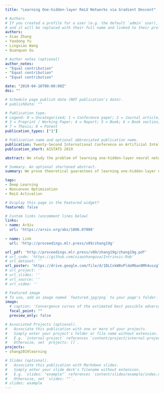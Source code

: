 ```yaml
---
title: "Learning One-hidden-layer ReLU Networks via Gradient Descent"

# Authors
# If you created a profile for a user (e.g. the default `admin` user), write the username (folder name) here 
# and it will be replaced with their full name and linked to their profile.
authors:
- Xiao Zhang
- Yaodong Yu
- Lingxiao Wang
- Quanquan Gu

# Author notes (optional)
author_notes:
- "Equal contribution"
- "Equal contribution"
- "Equal contribution"

date: "2019-04-16T00:00:00Z"
doi: ""

# Schedule page publish date (NOT publication's date).
# publishDate: ""

# Publication type.
# Legend: 0 = Uncategorized; 1 = Conference paper; 2 = Journal article;
# 3 = Preprint / Working Paper; 4 = Report; 5 = Book; 6 = Book section;
# 7 = Thesis; 8 = Patent
publication_types: ["1"]

# Publication name and optional abbreviated publication name.
publication: Twenty-Second International Conference on Artificial Intelligence and Statistics
publication_short: AISTATS 2019

abstract: We study the problem of learning one-hidden-layer neural networks with Rectified Linear Unit (ReLU) activation function, where the inputs are sampled from standard Gaussian distribution and the outputs are generated from a noisy teacher network. We analyze the performance of gradient descent for training such kind of neural networks based on empirical risk minimization, and provide algorithm-dependent guarantees. In particular, we prove that tensor initialization followed by gradient descent can converge to the ground-truth parameters at a linear rate up to some statistical error. To the best of our knowledge, this is the first work characterizing the recovery guarantee for practical learning of one-hidden-layer ReLU networks with multiple neurons. Numerical experiments verify our theoretical findings.

# Summary. An optional shortened abstract.
summary: We prove theoretical guarantees of learning one-hidden-layer neural networks with ReLU activations.

tags: 
- Deep Learning
- Nonconvex Optimization
- ReLU Activation

# Display this page in the Featured widget?
featured: false

# Custom links (uncomment lines below)
links:
- name: ArXiv
  url: 'https://arxiv.org/abs/1806.07808'
  
- name: Link
  url: 'http://proceedings.mlr.press/v89/zhang19g'

url_pdf: 'http://proceedings.mlr.press/v89/zhang19g/zhang19g.pdf'
# url_code: 'https://github.com/xiaozhanguva/Intrinsic-Rob'
# url_dataset: ''
url_poster: 'https://drive.google.com/file/d/1DLCskW0xPldoM6an0Mh4uszgT1Fc_5cj/view?usp=sharing'
# url_project: ''
# url_slides: ''
# url_source: ''
# url_video: ''

# Featured image
# To use, add an image named `featured.jpg/png` to your page's folder. 
image:
  # caption: 'Convergence curves of the estimated best possible adversarial risk'
  focal_point: ""
  preview_only: false

# Associated Projects (optional).
#   Associate this publication with one or more of your projects.
#   Simply enter your project's folder or file name without extension.
#   E.g. `internal-project` references `content/project/internal-project/index.md`.
#   Otherwise, set `projects: []`.
projects:
- zhang2019learning

# Slides (optional).
#   Associate this publication with Markdown slides.
#   Simply enter your slide deck's filename without extension.
#   E.g. `slides: "example"` references `content/slides/example/index.md`.
#   Otherwise, set `slides: ""`.
# slides: example
---
```


<!-- {{% callout note %}}
Click the *Cite* button above to demo the feature to enable visitors to import publication metadata into their reference management software.
{{% /callout %}}

{{% callout note %}}
Create your slides in Markdown - click the *Slides* button to check out the example.
{{% /callout %}}

Supplementary notes can be added here, including [code, math, and images](https://wowchemy.com/docs/writing-markdown-latex/). -->
